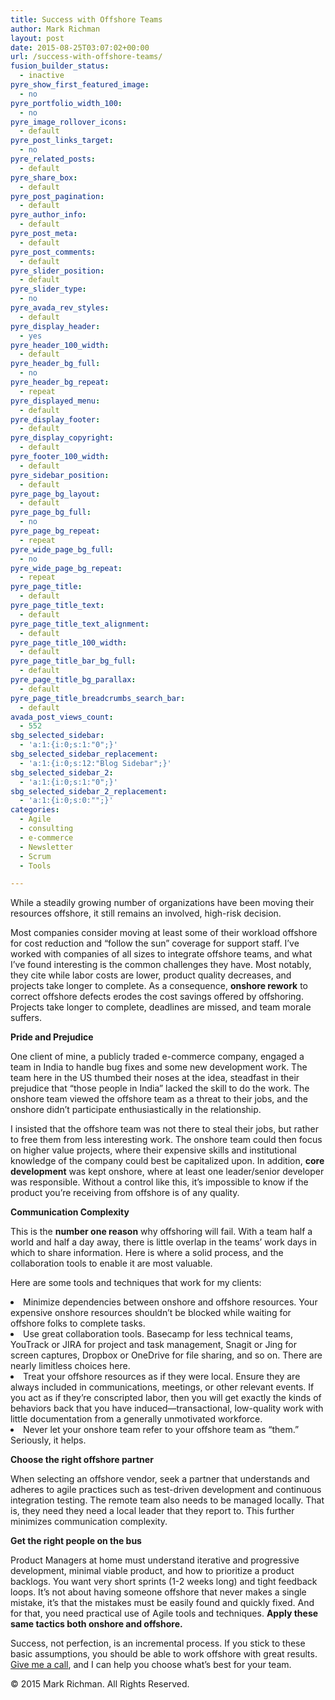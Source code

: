 ```yaml
---
title: Success with Offshore Teams
author: Mark Richman
layout: post
date: 2015-08-25T03:07:02+00:00
url: /success-with-offshore-teams/
fusion_builder_status:
  - inactive
pyre_show_first_featured_image:
  - no
pyre_portfolio_width_100:
  - no
pyre_image_rollover_icons:
  - default
pyre_post_links_target:
  - no
pyre_related_posts:
  - default
pyre_share_box:
  - default
pyre_post_pagination:
  - default
pyre_author_info:
  - default
pyre_post_meta:
  - default
pyre_post_comments:
  - default
pyre_slider_position:
  - default
pyre_slider_type:
  - no
pyre_avada_rev_styles:
  - default
pyre_display_header:
  - yes
pyre_header_100_width:
  - default
pyre_header_bg_full:
  - no
pyre_header_bg_repeat:
  - repeat
pyre_displayed_menu:
  - default
pyre_display_footer:
  - default
pyre_display_copyright:
  - default
pyre_footer_100_width:
  - default
pyre_sidebar_position:
  - default
pyre_page_bg_layout:
  - default
pyre_page_bg_full:
  - no
pyre_page_bg_repeat:
  - repeat
pyre_wide_page_bg_full:
  - no
pyre_wide_page_bg_repeat:
  - repeat
pyre_page_title:
  - default
pyre_page_title_text:
  - default
pyre_page_title_text_alignment:
  - default
pyre_page_title_100_width:
  - default
pyre_page_title_bar_bg_full:
  - default
pyre_page_title_bg_parallax:
  - default
pyre_page_title_breadcrumbs_search_bar:
  - default
avada_post_views_count:
  - 552
sbg_selected_sidebar:
  - 'a:1:{i:0;s:1:"0";}'
sbg_selected_sidebar_replacement:
  - 'a:1:{i:0;s:12:"Blog Sidebar";}'
sbg_selected_sidebar_2:
  - 'a:1:{i:0;s:1:"0";}'
sbg_selected_sidebar_2_replacement:
  - 'a:1:{i:0;s:0:"";}'
categories:
  - Agile
  - consulting
  - e-commerce
  - Newsletter
  - Scrum
  - Tools

---
```

While a steadily growing number of organizations have been moving their resources offshore, it still remains an involved, high-risk decision.

<span style="font-weight: 400;">Most companies consider moving at least some of their workload offshore for cost reduction and “follow the sun” coverage for support staff. I’ve worked with companies of all sizes to integrate offshore teams, and what I’ve found interesting is the common challenges they have. Most notably, they cite while labor costs are lower, product quality decreases, and projects take longer to complete. As a consequence, </span>**onshore rework** <span style="font-weight: 400;">to correct offshore defects erodes the cost savings offered by offshoring. Projects take longer to complete, deadlines are missed, and team morale suffers.</span>

**Pride and Prejudice**

<span style="font-weight: 400;">One client of mine, a publicly traded e-commerce company, engaged a team in India to handle bug fixes and some new development work. The team here in the US thumbed their noses at the idea, steadfast in their prejudice that “those people in India” lacked the skill to do the work. The onshore team viewed the offshore team as a threat to their jobs, and the onshore didn’t participate enthusiastically in the relationship.</span>

<span style="font-weight: 400;">I insisted that the offshore team was not there to steal their jobs, but rather to free them from less interesting work. The onshore team could then focus on higher value projects, where their expensive skills and institutional knowledge of the company could best be capitalized upon. In addition, </span>**core development** <span style="font-weight: 400;">was kept onshore, where at least one leader/senior developer was responsible. Without a control like this, it&#8217;s impossible to know if the product you&#8217;re receiving from offshore is of any quality.</span>

**Communication Complexity**

<span style="font-weight: 400;">This is the </span>**number one reason** <span style="font-weight: 400;">why offshoring will fail. With a team half a world and half a day away, there is little overlap in the teams’ work days in which to share information. Here is where a solid process, and the collaboration tools to enable it are most valuable.</span>

<span style="font-weight: 400;">Here are some tools and techniques that work for my clients:</span>

<li style="font-weight: 400;">
  <span style="font-weight: 400;">Minimize dependencies between onshore and offshore resources. Your expensive onshore resources shouldn’t be blocked while waiting for offshore folks to complete tasks.</span>
</li>
<li style="font-weight: 400;">
  <span style="font-weight: 400;">Use great collaboration tools. Basecamp for less technical teams, YouTrack or JIRA for project and task management, Snagit or Jing for screen captures, Dropbox or OneDrive for file sharing, and so on. There are nearly limitless choices here.</span>
</li>
<li style="font-weight: 400;">
  <span style="font-weight: 400;">Treat your offshore resources as if they were local. Ensure they are always included in communications, meetings, or other relevant events. If you act as if they’re conscripted labor, then you will get exactly the kinds of behaviors back that you have induced—transactional, low-quality work with little documentation from a generally unmotivated workforce.</span>
</li>
<li style="font-weight: 400;">
  <span style="font-weight: 400;">Never let your onshore team refer to your offshore team as “them.” Seriously, it helps.</span>
</li>

**Choose the right offshore partner**

<span style="font-weight: 400;">When selecting an offshore vendor, seek a partner that understands and adheres to agile practices such as test-driven development and continuous integration testing. The remote team also needs to be managed locally. That is, they need they need a local leader that they report to. This further minimizes communication complexity.</span>

**Get the right people on the bus**

<span style="font-weight: 400;">Product Managers at home must understand iterative and progressive development, minimal viable product, and how to prioritize a product backlogs. You want very short sprints (1-2 weeks long) and tight feedback loops. It&#8217;s not about having someone offshore that never makes a single mistake, it&#8217;s that the mistakes must be easily found and quickly fixed. And for that, you need practical use of Agile tools and techniques. </span>**Apply these same tactics both onshore and offshore.**

<span style="font-weight: 400;">Success, not perfection, is an incremental process. If you stick to these basic assumptions, you should be able to work offshore with great results. </span><span style="font-weight: 400;"><a href="http://www.markrichman.com">Give me a call</a>, and I can help you choose what’s best for your team.</span>

© 2015 Mark Richman. All Rights Reserved.